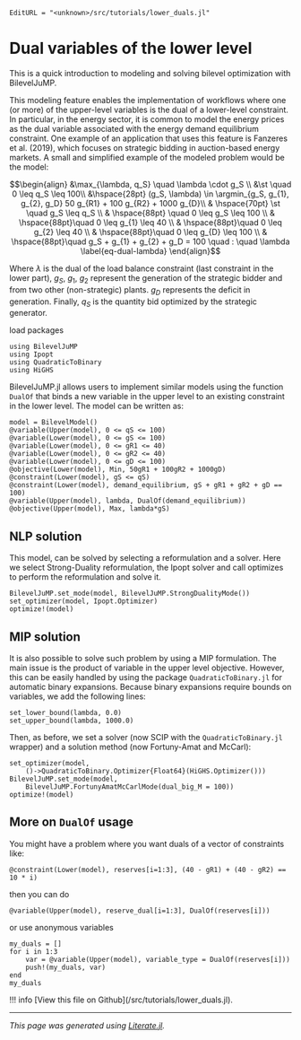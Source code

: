 ```@meta
EditURL = "<unknown>/src/tutorials/lower_duals.jl"
```

# Dual variables of the lower level

This is a quick introduction to modeling and solving bilevel optimization
with BilevelJuMP.

This modeling feature enables the implementation of workflows where one
(or more) of the upper-level variables is the dual of a lower-level
constraint. In particular, in the energy sector, it is common to model the
energy prices as the dual variable associated with the energy demand
equilibrium constraint. One example of an application that uses this feature
is Fanzeres et al. (2019), which focuses on strategic bidding in
auction-based energy markets. A small and simplified example of the modeled
problem would be the model:

```math
\begin{align}
    &\max_{\lambda, q_S} \quad \lambda \cdot g_S \\
    &\st \quad 0 \leq q_S \leq 100\\
    &\hspace{28pt} (g_S, \lambda) \in \argmin_{g_S, g_{1}, g_{2}, g_D} 50 g_{R1} + 100  g_{R2} + 1000 g_{D}\\
            & \hspace{70pt} \st \quad g_S \leq q_S \\
            & \hspace{88pt} \quad  0 \leq g_S \leq 100 \\
            & \hspace{88pt}\quad  0 \leq g_{1} \leq 40 \\
            & \hspace{88pt}\quad  0 \leq g_{2} \leq 40 \\
            & \hspace{88pt}\quad  0 \leq g_{D} \leq 100 \\
    & \hspace{88pt}\quad  g_S + g_{1} + g_{2} + g_D = 100 \quad  : \quad \lambda \label{eq-dual-lambda}
\end{align}
```

Where $\lambda$ is the dual of the load balance constraint
(last constraint in the lower part),
$g_S$, $g_{1}$, $g_2$ represent the generation of
the strategic bidder and from two other (non-strategic) plants.
$g_D$ represents the deficit in generation.
Finally, $q_S$ is the quantity bid optimized by the strategic generator.

load packages

```@example lower_duals
using BilevelJuMP
using Ipopt
using QuadraticToBinary
using HiGHS
```

BilevelJuMP.jl allows users to implement similar models using the
function `DualOf` that binds a new variable in the upper level
to an existing constraint in the lower level.
The model can be written as:

```@example lower_duals
model = BilevelModel()
@variable(Upper(model), 0 <= qS <= 100)
@variable(Lower(model), 0 <= gS <= 100)
@variable(Lower(model), 0 <= gR1 <= 40)
@variable(Lower(model), 0 <= gR2 <= 40)
@variable(Lower(model), 0 <= gD <= 100)
@objective(Lower(model), Min, 50gR1 + 100gR2 + 1000gD)
@constraint(Lower(model), gS <= qS)
@constraint(Lower(model), demand_equilibrium, gS + gR1 + gR2 + gD == 100)
@variable(Upper(model), lambda, DualOf(demand_equilibrium))
@objective(Upper(model), Max, lambda*gS)
```

## NLP solution

This model, can be solved by selecting a reformulation and a solver.
Here we select Strong-Duality reformulation, the Ipopt solver and call
optimizes to perform the reformulation and solve it.

```@example lower_duals
BilevelJuMP.set_mode(model, BilevelJuMP.StrongDualityMode())
set_optimizer(model, Ipopt.Optimizer)
optimize!(model)
```

## MIP solution

It is also possible to solve such problem by using a MIP formulation.
The main issue is the product of variable in the upper level objective.
However, this can be easily handled by using the package
`QuadraticToBinary.jl` for automatic binary expansions.
Because binary expansions require bounds on variables,
we add the following lines:

```@example lower_duals
set_lower_bound(lambda, 0.0)
set_upper_bound(lambda, 1000.0)
```

Then, as before, we set a solver
(now SCIP with the `QuadraticToBinary.jl` wrapper) and a solution method
(now Fortuny-Amat and McCarl):

```@example lower_duals
set_optimizer(model,
    ()->QuadraticToBinary.Optimizer{Float64}(HiGHS.Optimizer()))
BilevelJuMP.set_mode(model,
    BilevelJuMP.FortunyAmatMcCarlMode(dual_big_M = 100))
optimize!(model)
```

## More on `DualOf` usage

You might have a problem where you want duals of a vector of constraints like:

```@example lower_duals
@constraint(Lower(model), reserves[i=1:3], (40 - gR1) + (40 - gR2) == 10 * i)
```

then you can do

```@example lower_duals
@variable(Upper(model), reserve_dual[i=1:3], DualOf(reserves[i]))
```

or use anonymous variables

```@example lower_duals
my_duals = []
for i in 1:3
    var = @variable(Upper(model), variable_type = DualOf(reserves[i]))
    push!(my_duals, var)
end
my_duals
```

!!! info
    [View this file on Github](<unknown>/src/tutorials/lower_duals.jl).

---

*This page was generated using [Literate.jl](https://github.com/fredrikekre/Literate.jl).*


